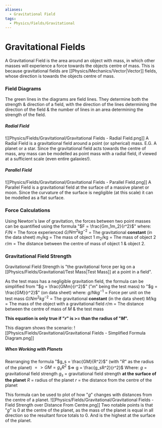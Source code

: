 ```yaml
---
aliases:
  - Gravitational Field
tags:
  - Physics/Fields/Gravitational
---
```

# Gravitational Fields
A Gravitational Field is the area around an object with mass, in which other masses will experience a force towards the objects centre of mass. This is because gravitational fields are [[Physics/Mechanics/Vector|Vector]] fields, whose direction is towards the objects centre of mass.

### Field Diagrams
The green lines in the diagrams are field lines. They determine both the strength & direction of a field, with the direction of the lines determining the direction of the field & the number of lines in an area determining the strength of the field.
##### Radial Field
![[Physics/Fields/Gravitational/Gravitational Fields - Radial Field.png]]
A Radial Field is a gravitational field around a point (or spherical) mass. E.G. A planet or a star.
Since the gravitational field acts towards the centre of mass, any mass can be modelled as point mass with a radial field, if viewed at a sufficient scale (even entire galaxies!).

##### Parallel Field
![[Physics/Fields/Gravitational/Gravitational Fields - Parallel Field.png]]
A Parallel Field is a gravitational field at the surface of a massive planet or moon. Since the curvature of the surface is negligible (at this scale) it can be modelled as a flat surface.

### Force Calculations
Using Newton's law of gravitation, the forces between two point masses can be quantified using the formula "$F = \frac{Gm_1m_2}{r^2}$" where:
$F$/N = The force experienced
$G$/$Nm^2{kg}^{-2}$ = The gravitational **constant** (in the data sheet)
$m_1$/kg = The mass of object 1
$m_2$/kg = The mass of object 2
$r$/m = The distance between the centre of mass of object 1 & object 2.

### Gravitational Field Strength
Gravitational Field Strength is "the gravitational force per kg on a [[Physics/Fields/Gravitational/Test Mass|Test Mass]] at a point in a field".

As the test mass has a negligible gravitation field, the formula can be simplified from "$g = \frac{GMm}{r^2}$" ("$m$" being the test mass) to "$g = \frac{GM}{r^2}$" (on data sheet) where:
$g$/$N{kg}^{-1}$ = Force per unit on the test mass
$G$/$Nm^2{kg}^{-2}$ = The gravitational **constant** (in the data sheet)
$M$/kg = The mass of the object with a gravitational field
$r$/m = The distance between the centre of mass of $M$ & the test mass

**This equation is only true if "$r$" is >= than the radius of "$M$".**

This diagram shows the scenario:
![[Physics/Fields/Gravitational/Gravitational Fields - Simplified Formula Diagram.png]]

##### When Working with Planets
Rearranging the formula "$g_s = \frac{GM}{R^2}$" (with "$R$" as the radius of the planet)
$=> GM = g_sR^2$
$=> g = \frac{g_sR^2}{r^2}$
Where:
$g$ = gravitational field strength
$g_s$ = gravitational field strength **at the surface of the planet**
$R$ = radius of the planet
$r$ = the distance from the centre of the planet

This formula can be used to plot of how "$g$" changes with distances from the centre of a planet.
![[Physics/Fields/Gravitational/Gravitational Fields - Field Strength over Distance From Centre.png]]
Two notable points is that "$g$" is 0 at the centre of the planet, as the mass of the planet is equal in all direction so the resultant force totals to 0. And is the highest at the surface of the planet.